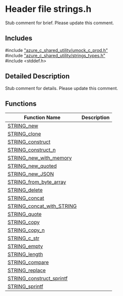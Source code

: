 # Header file strings.h 

Stub comment for brief. Please update this comment.

## Includes

\#include ["azure_c_shared_utility/umock_c_prod.h"](iot-c-ref-umock-c-prod-h.md)  
\#include ["azure_c_shared_utility/strings_types.h"](iot-c-ref-strings-types-h.md)  
\#include <stddef.h>  

## Detailed Description

Stub comment for details. Please update this comment.

## Functions

Function Name                  | Description                                
--------------------------------|---------------------------------------------
[STRING_new](./iot-c-ref-strings-h/string-new.md)            | 
[STRING_clone](./iot-c-ref-strings-h/string-clone.md)            | 
[STRING_construct](./iot-c-ref-strings-h/string-construct.md)            | 
[STRING_construct_n](./iot-c-ref-strings-h/string-construct-n.md)            | 
[STRING_new_with_memory](./iot-c-ref-strings-h/string-new-with-memory.md)            | 
[STRING_new_quoted](./iot-c-ref-strings-h/string-new-quoted.md)            | 
[STRING_new_JSON](./iot-c-ref-strings-h/string-new-json.md)            | 
[STRING_from_byte_array](./iot-c-ref-strings-h/string-from-byte-array.md)            | 
[STRING_delete](./iot-c-ref-strings-h/string-delete.md)            | 
[STRING_concat](./iot-c-ref-strings-h/string-concat.md)            | 
[STRING_concat_with_STRING](./iot-c-ref-strings-h/string-concat-with-string.md)            | 
[STRING_quote](./iot-c-ref-strings-h/string-quote.md)            | 
[STRING_copy](./iot-c-ref-strings-h/string-copy.md)            | 
[STRING_copy_n](./iot-c-ref-strings-h/string-copy-n.md)            | 
[STRING_c_str](./iot-c-ref-strings-h/string-c-str.md)            | 
[STRING_empty](./iot-c-ref-strings-h/string-empty.md)            | 
[STRING_length](./iot-c-ref-strings-h/string-length.md)            | 
[STRING_compare](./iot-c-ref-strings-h/string-compare.md)            | 
[STRING_replace](./iot-c-ref-strings-h/string-replace.md)            | 
[STRING_construct_sprintf](./iot-c-ref-strings-h/string-construct-sprintf.md)            | 
[STRING_sprintf](./iot-c-ref-strings-h/string-sprintf.md)            | 


